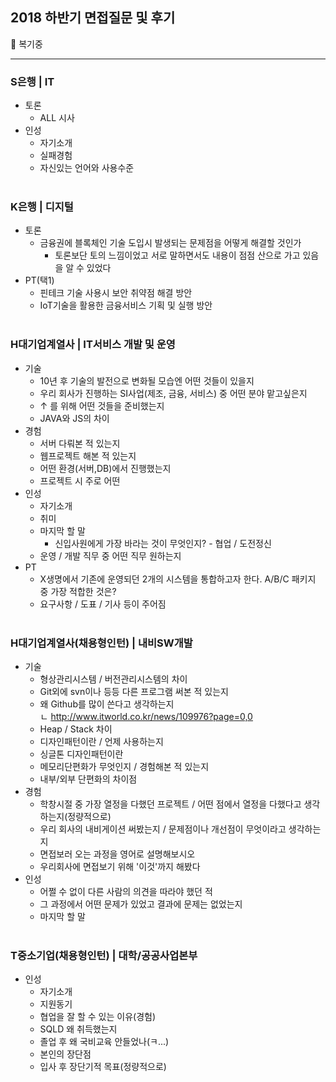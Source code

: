 ## 2018 하반기 면접질문 및 후기

:speech_balloon: 복기중
<hr/>

### S은행 | IT
* 토론
  * ALL 시사
* 인성
  * 자기소개
  * 실패경험
  * 자신있는 언어와 사용수준
<br/></br>
### K은행 | 디지털
* 토론
  * 금융권에 블록체인 기술 도입시 발생되는 문제점을 어떻게 해결할 것인가
    * 토론보단 토의 느낌이었고 서로 말하면서도 내용이 점점 산으로 가고 있음을 알 수 있었다
* PT(택1)
  * 핀테크 기술 사용시 보안 취약점 해결 방안
  * IoT기술을 활용한 금융서비스 기획 및 실행 방안
<br/></br>
### H대기업계열사 | IT서비스 개발 및 운영
* 기술
  * 10년 후 기술의 발전으로 변화될 모습엔 어떤 것들이 있을지
  * 우리 회사가 진행하는 SI사업(제조, 금융, 서비스) 중 어떤 분야 맡고싶은지
  * ↑ 를 위해 어떤 것들을 준비했는지
  * JAVA와 JS의 차이
* 경험
  * 서버 다뤄본 적 있는지
  * 웹프로젝트 해본 적 있는지
  * 어떤 환경(서버,DB)에서 진행했는지
  * 프로젝트 시 주로 어떤 
* 인성
  * 자기소개
  * 취미
  * 마지막 할 말
    * 신입사원에게 가장 바라는 것이 무엇인지? - 협업 / 도전정신
  * 운영 / 개발 직무 중 어떤 직무 원하는지
* PT
  * X생명에서 기존에 운영되던 2개의 시스템을 통합하고자 한다. A/B/C 패키지 중 가장 적합한 것은?
  * 요구사항 / 도표 / 기사 등이 주어짐
  <br/></br>
### H대기업계열사(채용형인턴) | 내비SW개발
* 기술
  * 형상관리시스템 / 버전관리시스템의 차이
  * Git외에 svn이나 등등 다른 프로그램 써본 적 있는지
  * 왜 Github를 많이 쓴다고 생각하는지<br/>
   ㄴ http://www.itworld.co.kr/news/109976?page=0,0
  * Heap / Stack 차이
  * 디자인패턴이란 / 언제 사용하는지
  * 싱글톤 디자인패턴이란
  * 메모리단편화가 무엇인지 / 경험해본 적 있는지
  * 내부/외부 단편화의 차이점
* 경험
  * 학창시절 중 가장 열정을 다했던 프로젝트 / 어떤 점에서 열정을 다했다고 생각하는지(정량적으로)
  * 우리 회사의 내비게이션 써봤는지 / 문제점이나 개선점이 무엇이라고 생각하는지
  * 면접보러 오는 과정을 영어로 설명해보시오
  * 우리회사에 면접보기 위해 '이것'까지 해봤다
* 인성
  * 어쩔 수 없이 다른 사람의 의견을 따라야 했던 적
  * 그 과정에서 어떤 문제가 있었고 결과에 문제는 없었는지
  * 마지막 할 말
  <br/></br>
### T중소기업(채용형인턴) | 대학/공공사업본부
* 인성
  * 자기소개
  * 지원동기
  * 협업을 잘 할 수 있는 이유(경험)
  * SQLD 왜 취득했는지
  * 졸업 후 왜 국비교육 안들었나(ㅋ...)
  * 본인의 장단점
  * 입사 후 장단기적 목표(정량적으로)
